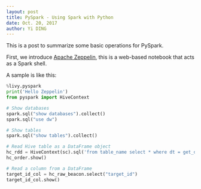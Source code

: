 ```yaml
--- 
layout: post
title: PySpark - Using Spark with Python
date: Oct. 20, 2017
author: Yi DING
---
```


This is a post to summarize some basic operations for PySpark. 

First, we introduce [Apache Zeppelin](http://zeppelin.apache.org/), this is a web-based notebook that acts as a Spark shell.

A sample is like this:
```python
%livy.pyspark
print('Hello Zeppelin')
from pyspark import HiveContext

# Show databases
spark.sql("show databases").collect()
spark.sql("use dw")

# Show tables
spark.sql("show tables").collect()

# Read Hive table as a DataFrame object
hc_rdd = HiveContext(sc).sql('from table_name select * where dt = get_date(-1) limit 100')
hc_order.show()

# Read a column from a DataFrame
target_id_col = hc_raw_beacon.select("target_id")
target_id_col.show()
```
